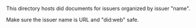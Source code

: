 This directory hosts did documents for issuers organized by issuer "name".

Make sure the issuer name is URL and "did:web" safe.
